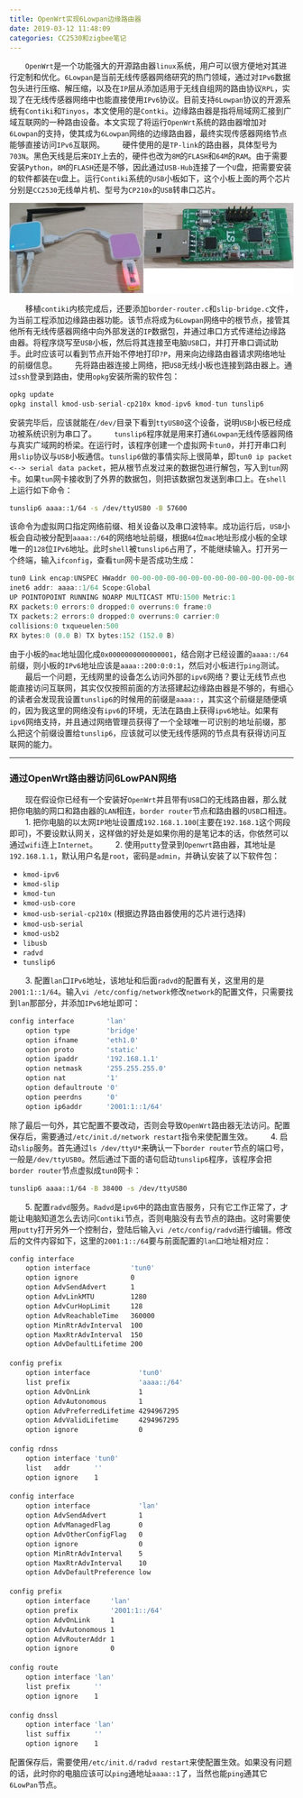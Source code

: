 ```yaml
---
title: OpenWrt实现6Lowpan边缘路由器
date: 2019-03-12 11:48:09
categories: CC2530和zigbee笔记
---
```

&emsp;&emsp;`OpenWrt`是一个功能强大的开源路由器`linux`系统，用户可以很方便地对其进行定制和优化。`6Lowpan`是当前无线传感器网络研究的热门领域，通过对`IPv6`数据包头进行压缩、解压缩，以及在`IP`层从添加适用于无线自组网的路由协议`RPL`，实现了在无线传感器网络中也能直接使用`IPv6`协议。目前支持`6Lowpan`协议的开源系统有`Contiki`和`Tinyos`，本文使用的是`Contki`。边缘路由器是指将局域网汇接到广域互联网的一种路由设备。本文实现了将运行`OpenWrt`系统的路由器增加对`6Lowpan`的支持，使其成为`6Lowpan`网络的边缘路由器，最终实现传感器网络节点能够直接访问`IPv6`互联网。
&emsp;&emsp;硬件使用的是`TP-link`的路由器，具体型号为`703N`。黑色天线是后来`DIY`上去的，硬件也改为`8M`的`FLASH`和`64M`的`RAM`。由于需要安装`Python`，`8M`的`FLASH`还是不够，因此通过`USB-Hub`连接了一个`U`盘，把需要安装的软件都装在`U`盘上。运行`Contiki`系统的`USB`小板如下，这个小板上面的两个芯片分别是`CC2530`无线单片机、型号为`CP210x`的`USB`转串口芯片。

<img src="./OpenWrt实现6Lowpan边缘路由器/1.png">

&emsp;&emsp;移植`contiki`内核完成后，还要添加`border-router.c`和`slip-bridge.c`文件，为当前工程添加边缘路由器功能。该节点将成为`6Lowpan`网络中的根节点，接管其他所有无线传感器网络中向外部发送的`IP`数据包，并通过串口方式传递给边缘路由器。将程序烧写至`USB`小板，然后将其连接至电脑`USB`口，并打开串口调试助手。此时应该可以看到节点开始不停地打印`?P`，用来向边缘路由器请求网络地址的前缀信息。
&emsp;&emsp;先将路由器连接上网络，把`USB`无线小板也连接到路由器上。通过`ssh`登录到路由，使用`opkg`安装所需的软件包：

``` cpp
opkg update
opkg install kmod-usb-serial-cp210x kmod-ipv6 kmod-tun tunslip6
```

安装完毕后，应该就能在`/dev/`目录下看到`ttyUSB0`这个设备，说明`USB`小板已经成功被系统识别为串口了。
&emsp;&emsp;`tunslip6`程序就是用来打通`6Lowpan`无线传感器网络与真实广域网的桥梁。在运行时，该程序创建一个虚拟网卡`tun0`，并打开串口利用`slip`协议与`USB`小板通信。`tunslip6`做的事情实际上很简单，即`tun0 ip packet <--> serial data packet`，把从根节点发过来的数据包进行解包，写入到`tun`网卡。如果`tun`网卡接收到了外界的数据包，则把该数据包发送到串口上。在`shell`上运行如下命令：

``` bash
tunslip6 aaaa::1/64 -s /dev/ttyUSB0 -B 57600
```

该命令为虚拟网口指定网络前缀、相关设备以及串口波特率。成功运行后，`USB`小板会自动被分配到`aaaa::/64`的网络地址前缀，根据`64`位`mac`地址形成小板的全球唯一的`128`位`IPv6`地址。此时`shell`被`tunslip6`占用了，不能继续输入。打开另一个终端，输入`ifconfig`，查看`tun`网卡是否成功生成：

``` cpp
tun0 Link encap:UNSPEC HWaddr 00-00-00-00-00-00-00-00-00-00-00-00-00-00-00-00
inet6 addr: aaaa::1/64 Scope:Global
UP POINTOPOINT RUNNING NOARP MULTICAST MTU:1500 Metric:1
RX packets:0 errors:0 dropped:0 overruns:0 frame:0
TX packets:2 errors:0 dropped:0 overruns:0 carrier:0
collisions:0 txqueuelen:500
RX bytes:0 (0.0 B) TX bytes:152 (152.0 B)
```

由于小板的`mac`地址固化成`0x0000000000000001`，结合刚才已经设置的`aaaa::/64`前缀，则小板的`IPv6`地址应该是`aaaa::200:0:0:1`，然后对小板进行`ping`测试。
&emsp;&emsp;最后一个问题，无线网里的设备怎么访问外部的`ipv6`网络？要让无线节点也能直接访问互联网，其实仅仅按照前面的方法搭建起边缘路由器是不够的，有细心的读者会发现我设置`tunslip6`的时候用的前缀是`aaaa::`，其实这个前缀是随便填的，因为我这里的网络没有`ipv6`的环境，无法在路由上获得`ipv6`地址。如果有`ipv6`网络支持，并且通过网络管理员获得了一个全球唯一可识别的地址前缀，那么把这个前缀设置给`tunslip6`，应该就可以使无线传感网的节点具有获得访问互联网的能力。

---

### 通过OpenWrt路由器访问6LowPAN网络

&emsp;&emsp;现在假设你已经有一个安装好`OpenWrt`并且带有`USB`口的无线路由器，那么就把你电脑的网口和路由器的`LAN`相连，`border router`节点和路由器的`USB`口相连。
&emsp;&emsp;1. 把你电脑的以太网`IP`地址设置成`192.168.1.100`(主要在`192.168.1`这个网段即可)，不要设默认网关，这样做的好处是如果你用的是笔记本的话，你依然可以通过`wifi`连上`Internet`。
&emsp;&emsp;2. 使用`putty`登录到`Openwrt`路由器，其地址是`192.168.1.1`，默认用户名是`root`，密码是`admin`，并确认安装了以下软件包：

- `kmod-ipv6`
- `kmod-slip`
- `kmod-tun`
- `kmod-usb-core`
- `kmod-usb-serial-cp210x` (根据边界路由器使用的芯片进行选择)
- `kmod-usb-serial`
- `kmod-usb2`
- `libusb`
- `radvd`
- `tunslip6`

&emsp;&emsp;3. 配置`lan`口`IPv6`地址，该地址和后面`radvd`的配置有关，这里用的是`2001:1::1/64`。输入`vi /etc/config/network`修改`network`的配置文件，只需要找到`lan`那部分，并添加`IPv6`地址即可：

``` makefile
config interface        'lan'
    option type         'bridge'
    option ifname       'eth1.0'
    option proto        'static'
    option ipaddr       '192.168.1.1'
    option netmask      '255.255.255.0'
    option nat          '1'
    option defaultroute '0'
    option peerdns      '0'
    option ip6addr      '2001:1::1/64'
```

除了最后一句外，其它配置不要改动，否则会导致`OpenWrt`路由器无法访问。配置保存后，需要通过`/etc/init.d/network restart`指令来使配置生效。
&emsp;&emsp;4. 启动`slip`服务。首先通过`ls /dev/ttyU*`来确认一下`border router`节点的端口号，一般是`/dev/ttyUSB0`。然后通过下面的语句启动`tunslip6`程序，该程序会把`border router`节点虚拟成`tun0`网卡：

``` bash
tunslip6 aaaa::1/64 -B 38400 -s /dev/ttyUSB0
```

&emsp;&emsp;5. 配置`radvd`服务。`Radvd`是`ipv6`中的路由宣告服务，只有它工作正常了，才能让电脑知道怎么去访问`Contiki`节点，否则电脑没有去节点的路由。这时需要使用`putty`打开另外一个控制台，登陆后输入`vi /etc/config/radvd`进行编辑。修改后的文件内容如下，这里的`2001:1::/64`要与前面配置的`lan`口地址相对应：

``` makefile
config interface
    option interface          'tun0'
    option ignore             0
    option AdvSendAdvert      1
    option AdvLinkMTU         1280
    option AdvCurHopLimit     128
    option AdvReachableTime   360000
    option MinRtrAdvInterval  100
    option MaxRtrAdvInterval  150
    option AdvDefaultLifetime 200
​
config prefix
    option interface            'tun0'
    list prefix                 'aaaa::/64'
    option AdvOnLink            1
    option AdvAutonomous        1
    option AdvPreferredLifetime 4294967295
    option AdvValidLifetime     4294967295
    option ignore               0
​
config rdnss
    option interface 'tun0'
    list   addr      ''
    option ignore    1
​
config interface
    option interface            'lan'
    option AdvSendAdvert        1
    option AdvManagedFlag       0
    option AdvOtherConfigFlag   0
    option ignore               0
    option MinRtrAdvInterval    5
    option MaxRtrAdvInterval    10
    option AdvDefaultPreference low
​
config prefix
    option interface     'lan'
    option prefix        '2001:1::/64'
    option AdvOnLink     1
    option AdvAutonomous 1
    option AdvRouterAddr 1
    option ignore        0
​
config route
    option interface 'lan'
    list prefix      ''
    option ignore    1
​
config dnssl
    option interface 'lan'
    list suffix      ''
    option ignore    1
```

配置保存后，需要使用`/etc/init.d/radvd restart`来使配置生效。如果没有问题的话，此时你的电脑应该可以`ping`通地址`aaaa::1`了，当然也能`ping`通其它`6LowPan`节点。